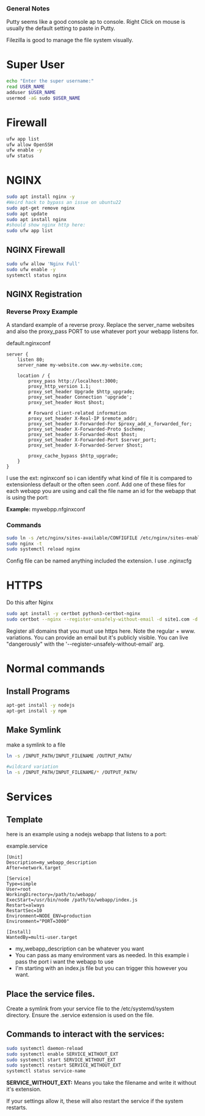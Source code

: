 ### General Notes
Putty seems like a good console ap to console. Right Click on mouse is usually the default setting to paste in Putty.

Filezilla is good to manage the file system visually.


# Super User
```sh
echo "Enter the super username:"
read USER_NAME
adduser $USER_NAME
usermod -aG sudo $USER_NAME
```
# Firewall
```sh
ufw app list
ufw allow OpenSSH
ufw enable -y
ufw status
```

# NGINX
```sh
sudo apt install nginx -y
#Weird hack to bypass an issue on ubuntu22
sudo apt-get remove nginx
sudo apt update
sudo apt install nginx
#should show nginx http here:
sudo ufw app list
```

## NGINX Firewall
```sh
sudo ufw allow 'Nginx Full'
sudo ufw enable -y
systemctl status nginx
```

## NGINX Registration


### Reverse Proxy Example

A standard example of a reverse proxy. Replace the server_name websites and also the proxy_pass PORT to use whatever port your webapp listens for.


default.nginxconf
``` 
server {
    listen 80;
    server_name my-website.com www.my-website.com;

    location / {
        proxy_pass http://localhost:3000;
        proxy_http_version 1.1;
        proxy_set_header Upgrade $http_upgrade;
        proxy_set_header Connection 'upgrade';
        proxy_set_header Host $host;
        
        # Forward client-related information
        proxy_set_header X-Real-IP $remote_addr;
        proxy_set_header X-Forwarded-For $proxy_add_x_forwarded_for;
        proxy_set_header X-Forwarded-Proto $scheme;
        proxy_set_header X-Forwarded-Host $host;
        proxy_set_header X-Forwarded-Port $server_port;
        proxy_set_header X-Forwarded-Server $host;
        
        proxy_cache_bypass $http_upgrade;
    }
}
```
I use the ext: nginxconf so i can identify what kind of file it is compared to extensionless default or the often seen .conf. Add one of these files for each webapp you are using and call the file name an id for the webapp that is using the port:

**Example:** mywebpp.nfginxconf



### Commands

```sh
sudo ln -s /etc/nginx/sites-available/CONFIGFILE /etc/nginx/sites-enabled/
sudo nginx -t
sudo systemctl reload nginx
```

Config file can be named anything included the extension. I use .nginxcfg

# HTTPS 
Do this after Nginx

``` sh
sudo apt install -y certbot python3-certbot-nginx
sudo certbot --nginx --register-unsafely-without-email -d site1.com -d www.site1.com
```

Register all domains that you must use https here. Note the regular + www. variations.  You can provide an email but it's publicly visible. You can live "dangerously" with the '--register-unsafely-without-email' arg.

# Normal commands

## Install Programs 
``` sh
apt-get install -y nodejs
apt-get install -y npm
```

## Make Symlink
make a symlink to a file
``` sh
ln -s /INPUT_PATH/INPUT_FILENAME /OUTPUT_PATH/

#wildcard variation
ln -s /INPUT_PATH/INPUT_FILENAME/* /OUTPUT_PATH/
```

# Services

## Template

here is an example using a nodejs webapp that listens to a port:

example.service
```
[Unit]
Description=my_webapp_description
After=network.target

[Service]
Type=simple
User=root
WorkingDirectory=/path/to/webapp/
ExecStart=/usr/bin/node /path/to/webapp/index.js
Restart=always
RestartSec=10
Environment=NODE_ENV=production
Environment="PORT=3000"

[Install]
WantedBy=multi-user.target
```
* my_webapp_description can be whatever you want
* You can pass as many environment vars as needed. In this example i pass the port i want the webapp to use
* I'm starting with an index.js file but you can trigger this however you want.

## Place the service files.
Create a symlink from your service file to the /etc/systemd/system directory. Ensure the .service extension is used on the file.

## Commands to interact with the services:
``` sh
sudo systemctl daemon-reload
sudo systemctl enable SERVICE_WITHOUT_EXT
sudo systemctl start SERVICE_WITHOUT_EXT
sudo systemctl restart SERVICE_WITHOUT_EXT
systemctl status service-name
```

**SERVICE_WITHOUT_EXT:** Means you take the filename and write it without it's extension.

If your settings allow it, these will also restart the service if the system restarts.